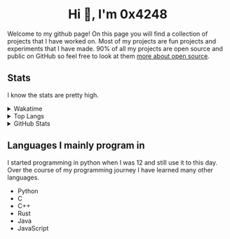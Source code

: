 <h1 align="center">Hi 👋, I'm 0x4248</h1>

Welcome to my github page! On this page you will find a collection of projects that I have worked on. Most of my projects are fun projects and experiments that I have made. 90% of all my projects are open source and public on GitHub so feel free to look at them [more about open source](docs/opensource.md).

## Stats
I know the stats are pretty high.

<details>
  <summary>Wakatime</summary>
    <p><strong>Note</strong>: Wakatime is not an accurate representation of my coding time since it was not installed on my neovim for a long time.</p>
    <img src="https://github-readme-stats.vercel.app/api/wakatime?username=0x4248&layout=compact&theme=transparent">
</details>

<details>
  <summary>Top Langs</summary>
    <img src="https://github-readme-stats.vercel.app/api/top-langs/?username=0x4248&hide=html,css,jupyter%20notebook&langs_count=40&layout=donut&theme=transparent">
</details>


<details>
  <summary>GitHub Stats</summary>
    <img src="https://github-readme-stats.vercel.app/api?username=0x4248&show_icons=true&theme=transparent">
</details>

## Languages I mainly program in
I started programming in python when I was 12 and still use it to this day. Over the course of my programming journey I have learned many other languages.

- Python
- C
- C++
- Rust
- Java
- JavaScript